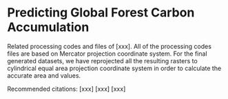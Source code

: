 # Predicting Global Forest Carbon Accumulation
Related processing codes and files of [xxx]. All of the processing codes files are based on Mercator projection coordinate system. For the final generated datasets, we have reprojected all the resulting rasters to cylindrical equal area projection coordinate system in order to calculate the accurate area and values.

Recommended citations:
[xxx]
[xxx]
[xxx]
